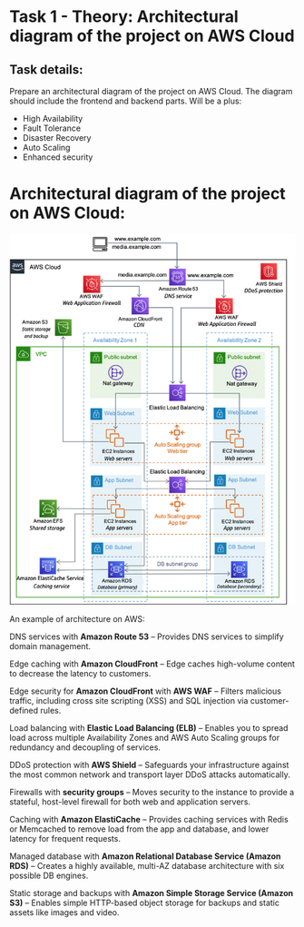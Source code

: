 # Task 1 - Theory: Architectural diagram of the project on AWS Cloud

## Task details:  
Prepare an architectural diagram of the project on AWS Cloud. The diagram should include the frontend and backend parts.
Will be a plus:
- High Availability
- Fault Tolerance
- Disaster Recovery
- Auto Scaling
- Enhanced security



# Architectural diagram of the project on AWS Cloud: 

![diagram](./images/diagram.png)

An example of architecture on AWS:

DNS services with **Amazon Route 53** – Provides DNS services to simplify domain management.

Edge caching with **Amazon CloudFront** – Edge caches high-volume content to decrease the latency to customers.

Edge security for **Amazon CloudFront** with **AWS WAF** – Filters malicious traffic, including cross site scripting (XSS) and SQL injection via customer-defined rules.

Load balancing with **Elastic Load Balancing (ELB)** – Enables you to spread load across multiple Availability Zones and AWS Auto Scaling groups for redundancy and decoupling of services.

DDoS protection with **AWS Shield** – Safeguards your infrastructure against the most common network and transport layer DDoS attacks automatically.

Firewalls with **security groups** – Moves security to the instance to provide a stateful, host-level firewall for both web and application servers.

Caching with **Amazon ElastiCache** – Provides caching services with Redis or Memcached to remove load from the app and database, and lower latency for frequent requests.

Managed database with **Amazon Relational Database Service (Amazon RDS)** – Creates a highly available, multi-AZ database architecture with six possible DB engines.

Static storage and backups with **Amazon Simple Storage Service (Amazon S3)** – Enables simple HTTP-based object storage for backups and static assets like images and video.